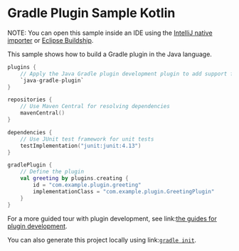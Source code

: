 # Gradle Plugin Sample Kotlin

NOTE: You can open this sample inside an IDE using the [IntelliJ native importer](https://www.jetbrains.com/help/idea/gradle.html#gradle_import_project_start) or [Eclipse Buildship](https://projects.eclipse.org/projects/tools.buildship).

This sample shows how to build a Gradle plugin in the Java language.

```kotlin
plugins {
    // Apply the Java Gradle plugin development plugin to add support for developing Gradle plugins
    `java-gradle-plugin`
}

repositories {
    // Use Maven Central for resolving dependencies
    mavenCentral()
}

dependencies {
    // Use JUnit test framework for unit tests
    testImplementation("junit:junit:4.13")
}

gradlePlugin {
    // Define the plugin
    val greeting by plugins.creating {
        id = "com.example.plugin.greeting"
        implementationClass = "com.example.plugin.GreetingPlugin"
    }
}
```

For a more guided tour with plugin development, see link:[the guides for plugin development](https://gradle.org/guides/?q=Plugin%20Development).

You can also generate this project locally using link:[`gradle init`](https://docs.gradle.org/current/userguide/build_init_plugin.html#sec:java_gradle_plugin).
